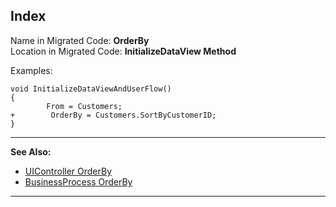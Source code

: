 ﻿## Index

Name in Migrated Code: **OrderBy**  
Location in Migrated Code: **InitializeDataView Method**  

Examples:
```csdiff 
void InitializeDataViewAndUserFlow()
{
        From = Customers;
+        OrderBy = Customers.SortByCustomerID;
}
```
---
**See Also:**
* [UIController OrderBy](/reference/html/P_Firefly_Box_UIController_OrderBy.htm)  
* [BusinessProcess OrderBy](/reference/html/P_Firefly_Box_BusinessProcess_OrderBy.htm)  
----
